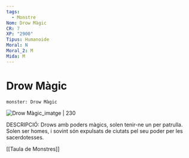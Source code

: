 ```yaml
---
tags:
  - Monstre
Nom: Drow Màgic
CR: 7
XP: "2900"
Tipus: Humanoide
Moral: N
Moral_2: M
Mida: M
---
```

# Drow Màgic

```statblock
monster: Drow Màgic
```

![Drow Màgic_imatge | 230](https://www.aidedd.org/dnd/images/drow-mage.jpg)

DESCRIPCIÓ: 
Drows amb poders màgics, solen tenir-ne un per patrulla. Solen ser homes, i sovint són expulsats de ciutats pel seu poder per les sacerdotesses.

[[Taula de Monstres]]

